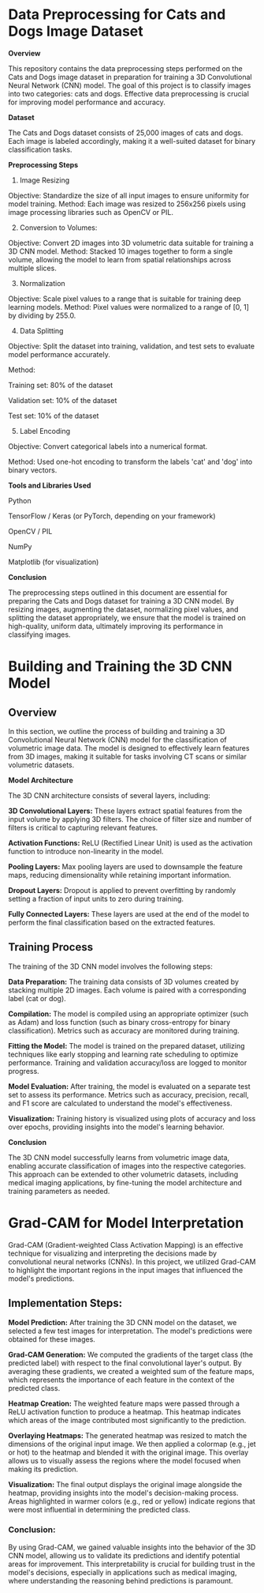 # **Data Preprocessing for Cats and Dogs Image Dataset**

**Overview**

This repository contains the data preprocessing steps performed on the Cats and Dogs image dataset in preparation for training a 3D Convolutional Neural Network (CNN) model. The goal of this project is to classify images into two categories: cats and dogs. Effective data preprocessing is crucial for improving model performance and accuracy.

**Dataset**

The Cats and Dogs dataset consists of 25,000 images of cats and dogs. Each image is labeled accordingly, making it a well-suited dataset for binary classification tasks.

**Preprocessing Steps**

1. Image Resizing
   
Objective: Standardize the size of all input images to ensure uniformity for model training.
Method: Each image was resized to 256x256 pixels using image processing libraries such as OpenCV or PIL.

2. Conversion to Volumes:

Objective: Convert 2D images into 3D volumetric data suitable for training a 3D CNN model.
Method: Stacked 10 images together to form a single volume, allowing the model to learn from spatial relationships across multiple slices.

3. Normalization
   
Objective: Scale pixel values to a range that is suitable for training deep learning models.
Method: Pixel values were normalized to a range of [0, 1] by dividing by 255.0.

4. Data Splitting
   
Objective: Split the dataset into training, validation, and test sets to evaluate model performance accurately.

Method:

Training set: 80% of the dataset

Validation set: 10% of the dataset

Test set: 10% of the dataset

5. Label Encoding
   
Objective: Convert categorical labels into a numerical format.

Method: Used one-hot encoding to transform the labels 'cat' and 'dog' into binary vectors.

**Tools and Libraries Used**

Python

TensorFlow / Keras (or PyTorch, depending on your framework)

OpenCV / PIL

NumPy

Matplotlib (for visualization)

**Conclusion**

The preprocessing steps outlined in this document are essential for preparing the Cats and Dogs dataset for training a 3D CNN model. By resizing images, augmenting the dataset, normalizing pixel values, and splitting the dataset appropriately, we ensure that the model is trained on high-quality, uniform data, ultimately improving its performance in classifying images.


#  Building and Training the 3D CNN Model

## Overview

In this section, we outline the process of building and training a 3D Convolutional Neural Network (CNN) model for the classification of volumetric image data. The model is designed to effectively learn features from 3D images, making it suitable for tasks involving CT scans or similar volumetric datasets.

**Model Architecture**

The 3D CNN architecture consists of several layers, including:

**3D Convolutional Layers:** These layers extract spatial features from the input volume by applying 3D filters. The choice of filter size and number of filters is critical to capturing relevant features.

**Activation Functions:** ReLU (Rectified Linear Unit) is used as the activation function to introduce non-linearity in the model.

**Pooling Layers:** Max pooling layers are used to downsample the feature maps, reducing dimensionality while retaining important information.

**Dropout Layers:** Dropout is applied to prevent overfitting by randomly setting a fraction of input units to zero during training.

**Fully Connected Layers:** These layers are used at the end of the model to perform the final classification based on the extracted features.

## **Training Process**

The training of the 3D CNN model involves the following steps:

**Data Preparation:** The training data consists of 3D volumes created by stacking multiple 2D images. Each volume is paired with a corresponding label (cat or dog).

**Compilation:** The model is compiled using an appropriate optimizer (such as Adam) and loss function (such as binary cross-entropy for binary classification). Metrics such as accuracy are monitored during training.

**Fitting the Model:** The model is trained on the prepared dataset, utilizing techniques like early stopping and learning rate scheduling to optimize performance. Training and validation accuracy/loss are logged to monitor progress.

**Model Evaluation:** After training, the model is evaluated on a separate test set to assess its performance. Metrics such as accuracy, precision, recall, and F1 score are calculated to understand the model's effectiveness.

**Visualization:** Training history is visualized using plots of accuracy and loss over epochs, providing insights into the model's learning behavior.

**Conclusion**

The 3D CNN model successfully learns from volumetric image data, enabling accurate classification of images into the respective categories. This approach can be extended to other volumetric datasets, including medical imaging applications, by fine-tuning the model architecture and training parameters as needed.

# **Grad-CAM for Model Interpretation**
Grad-CAM (Gradient-weighted Class Activation Mapping) is an effective technique for visualizing and interpreting the decisions made by convolutional neural networks (CNNs). In this project, we utilized Grad-CAM to highlight the important regions in the input images that influenced the model's predictions.

## **Implementation Steps:**
**Model Prediction:** After training the 3D CNN model on the dataset, we selected a few test images for interpretation. The model's predictions were obtained for these images.

**Grad-CAM Generation:** We computed the gradients of the target class (the predicted label) with respect to the final convolutional layer's output. By averaging these gradients, we created a weighted sum of the feature maps, which represents the importance of each feature in the context of the predicted class.

**Heatmap Creation:** The weighted feature maps were passed through a ReLU activation function to produce a heatmap. This heatmap indicates which areas of the image contributed most significantly to the prediction.

**Overlaying Heatmaps:** The generated heatmap was resized to match the dimensions of the original input image. We then applied a colormap (e.g., jet or hot) to the heatmap and blended it with the original image. This overlay allows us to visually assess the regions where the model focused when making its prediction.

**Visualization:** The final output displays the original image alongside the heatmap, providing insights into the model's decision-making process. Areas highlighted in warmer colors (e.g., red or yellow) indicate regions that were most influential in determining the predicted class.

### **Conclusion:**
By using Grad-CAM, we gained valuable insights into the behavior of the 3D CNN model, allowing us to validate its predictions and identify potential areas for improvement. This interpretability is crucial for building trust in the model's decisions, especially in applications such as medical imaging, where understanding the reasoning behind predictions is paramount.


